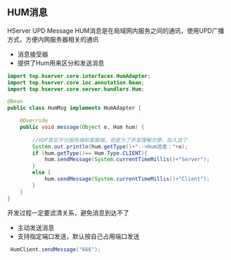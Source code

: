 ## **HUM消息**

HServer UPD Message HUM消息是在局域网内服务之间的通讯，使用UPD广播方式，方便内网服务器相关的通讯


- 消息接受器
- 提供了Hum用来区分和发送消息

```java
import top.hserver.core.interfaces.HumAdapter;
import top.hserver.core.ioc.annotation.Bean;
import top.hserver.core.server.handlers.Hum;

@Bean
public class HumMsg implements HumAdapter {

    @Override
    public void message(Object o, Hum hum) {
        
        //UDP其实不分服务端和客服端，但是为了开发理解方便，加入这个
        System.out.println(hum.getType()+"-->Hum消息："+o);
        if (hum.getType()== Hum.Type.CLIENT){
            hum.sendMessage(System.currentTimeMillis()+"Server");
        }
        else {
            hum.sendMessage(System.currentTimeMillis()+"Client");
        }
    }
}
```
开发过程一定要滤清关系，避免消息到达不了
- 主动发送消息
- 支持指定端口发送，默认按自己占用端口发送
```java
 HumClient.sendMessage("666");
```
